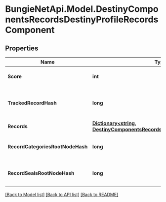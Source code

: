 # BungieNetApi.Model.DestinyComponentsRecordsDestinyProfileRecordsComponent
## Properties

Name | Type | Description | Notes
------------ | ------------- | ------------- | -------------
**Score** | **int** | Your \&quot;Triumphs\&quot; score. | [optional] 
**TrackedRecordHash** | **long** | If this profile is tracking a record, this is the hash identifier of the record it is tracking. | [optional] 
**Records** | [**Dictionary&lt;string, DestinyComponentsRecordsDestinyRecordComponent&gt;**](DestinyComponentsRecordsDestinyRecordComponent.md) |  | [optional] 
**RecordCategoriesRootNodeHash** | **long** | The hash for the root presentation node definition of Triumph categories. | [optional] 
**RecordSealsRootNodeHash** | **long** | The hash for the root presentation node definition of Triumph Seals. | [optional] 

[[Back to Model list]](../README.md#documentation-for-models) [[Back to API list]](../README.md#documentation-for-api-endpoints) [[Back to README]](../README.md)

